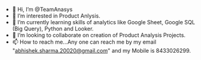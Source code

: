 - 👋 Hi, I’m @TeamAnasys
- 👀 I’m interested in Product Anlysis.
- 🌱 I’m currently learning skills of analytics like Google Sheet, Google SQL (Big Query), Python and Looker.
- 💞️ I’m looking to collaborate on creation of Product Analysis Projects.
- 📫 How to reach me...Any one can reach me by my email "abhishek.sharma.20020@gmail.com" and my Mobile is 8433026299.

<!---
TeamAnasys/TeamAnasys is a ✨ special ✨ repository because its `README.md` (this file) appears on your GitHub profile.
You can click the Preview link to take a look at your changes.
--->
